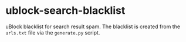 # ublock-search-blacklist

uBlock blacklist for search result spam. The blacklist is created from the `urls.txt` file via the `generate.py` script.
